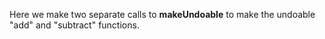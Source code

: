 Here we make two separate calls to **makeUndoable** to make the undoable "add" and "subtract" functions.
